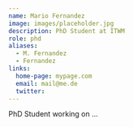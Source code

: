 ```yaml
---
name: Mario Fernandez
image: images/placeholder.jpg
description: PhD Student at ITWM
role: phd
aliases:
  - M. Fernandez
  - Fernandez
links:
  home-page: mypage.com
  email: mail@me.de
  twitter: 
---
```


PhD Student working on ...
